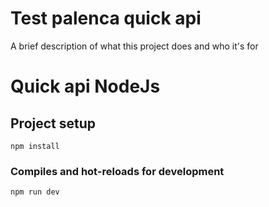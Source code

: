 
# Test palenca quick api

A brief description of what this project does and who it's for


# Quick api NodeJs

## Project setup
```
npm install
```

### Compiles and hot-reloads for development
```
npm run dev
```

